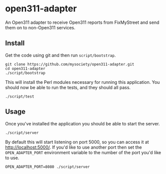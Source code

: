 # open311-adapter

An Open311 adapter to receive Open311 reports from FixMyStreet and send them on
to non-Open311 services.

## Install

Get the code using git and then run `script/bootstrap`.

    git clone https://github.com/mysociety/open311-adapter.git
    cd open311-adapter
    ./script/bootstrap

This will install the Perl modules necessary for running this application. You
should now be able to run the tests, and they should all pass.

    ./script/test

## Usage

Once you've installed the application you should be able to start the server.

    ./script/server

By default this will start listening on port 5000, so you can access it at
<http://localhost:5000/>. If you'd like to use another port then set the
`OPEN_ADAPTER_PORT` environment variable to the number of the port you'd like
to use.

    OPEN_ADAPTER_PORT=8080 ./script/server
